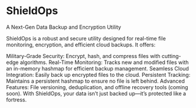# ShieldOps
A Next-Gen Data Backup and Encryption Utility

ShieldOps is a robust and secure utility designed for real-time file monitoring, encryption, and efficient cloud backups. It offers:

Military-Grade Security: Encrypt, hash, and compress files with cutting-edge algorithms.
Real-Time Monitoring: Tracks new and modified files with an in-memory hashmap for efficient backup management.
Seamless Cloud Integration: Easily back up encrypted files to the cloud.
Persistent Tracking: Maintains a persistent hashmap to ensure no file is left behind.
Advanced Features: File versioning, deduplication, and offline recovery tools (coming soon).
With ShieldOps, your data isn’t just backed up—it’s protected like a fortress.
